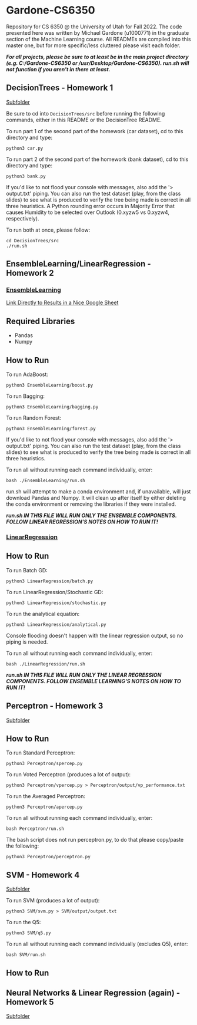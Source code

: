 # Gardone-CS6350
Repository for CS 6350 @ the University of Utah for Fall 2022. The code presented here was written by Michael Gardone (u1000771) in the graduate section of the Machine Learning course. All READMEs are compiled into this master one, but for more specific/less cluttered please visit each folder.

***For all projects, please be sure to at least be in the main project directory (e.g. C:/Gardone-CS6350 or /usr/Desktop/Gardone-CS6350). run.sh will not function if you aren't in there at least.***

## DecisionTrees - Homework 1

[Subfolder](https://github.com/MichaelGardone/Gardone-CS6350/tree/main/DecisionTrees)

Be sure to cd into `DecisionTrees/src` before running the following commands, either in this README or the DecisionTree README.

To run part 1 of the second part of the homework (car dataset), cd to this directory and type:

```
python3 car.py
```

To run part 2 of the second part of the homework (bank dataset), cd to this directory and type:

```
python3 bank.py
```

If you'd like to not flood your console with messages, also add the '> output.txt' piping. You can also run the test dataset (play, from the class slides) to see what is produced to verify the tree being made is correct in all three heuristics. A Python rounding error occurs in Majority Error that causes Humidity to be selected over Outlook (0.xyzw5 vs 0.xyzw4, respectively).

To run both at once, please follow:

```
cd DecisionTrees/src
./run.sh
```

## EnsembleLearning/LinearRegression - Homework 2

### [EnsembleLearning](https://github.com/MichaelGardone/Gardone-CS6350/tree/main/EnsembleLearning)

[Link Directly to Results in a Nice Google Sheet](https://docs.google.com/spreadsheets/d/1Tn2OAs4lzkiOQVqYruq6UerDEG47V1w36GB4kNc5kbc/edit?usp=sharing)

## Required Libraries

- Pandas
- Numpy

## How to Run

To run AdaBoost:

```
python3 EnsembleLearning/boost.py
```

To run Bagging:

```
python3 EnsembleLearning/bagging.py
```

To run Random Forest:

```
python3 EnsembleLearning/forest.py
```

If you'd like to not flood your console with messages, also add the '> output.txt' piping. You can also run the test dataset (play, from the class slides) to see what is produced to verify the tree being made is correct in all three heuristics.

To run all without running each command individually, enter:

```
bash ./EnsembleLearning/run.sh
```

run.sh will attempt to make a conda environment and, if unavailable, will just download Pandas and Numpy. It will clean up after itself by either deleting the conda environment or removing the libraries if they were installed.

***run.sh IN THIS FILE WILL RUN ONLY THE ENSEMBLE COMPONENTS. FOLLOW LINEAR REGRESSION'S NOTES ON HOW TO RUN IT!***

### [LinearRegression](https://github.com/MichaelGardone/Gardone-CS6350/tree/main/LinearRegression)

## How to Run

To run Batch GD:

```
python3 LinearRegression/batch.py
```

To run LinearRegression/Stochastic GD:

```
python3 LinearRegression/stochastic.py
```

To run the analytical equation:

```
python3 LinearRegression/analytical.py
```

Console flooding doesn't happen with the linear regression output, so no piping is needed.

To run all without running each command individually, enter:

```
bash ./LinearRegression/run.sh
```

***run.sh IN THIS FILE WILL RUN ONLY THE LINEAR REGRESSION COMPONENTS. FOLLOW ENSEMBLE LEARNING'S NOTES ON HOW TO RUN IT!***

## Perceptron - Homework 3

[Subfolder](https://github.com/MichaelGardone/Gardone-CS6350/tree/main/Perceptron)

## How to Run

To run Standard Perceptron:

```
python3 Perceptron/spercep.py
```

To run Voted Perceptron (produces a lot of output):

```
python3 Perceptron/vpercep.py > Perceptron/output/vp_performance.txt
```

To run the Averaged Perceptron:

```
python3 Perceptron/apercep.py
```

To run all without running each command individually, enter:

```
bash Perceptron/run.sh
```

The bash script does not run perceptron.py, to do that please copy/paste the following:

```
python3 Perceptron/perceptron.py
```

## SVM - Homework 4

[Subfolder]()

To run SVM (produces a lot of output):

```
python3 SVM/svm.py > SVM/output/output.txt
```

To run the Q5:

```
python3 SVM/q5.py
```

To run all without running each command individually (excludes Q5), enter:

```
bash SVM/run.sh
```

## How to Run

## Neural Networks & Linear Regression (again) - Homework 5

[Subfolder]()

